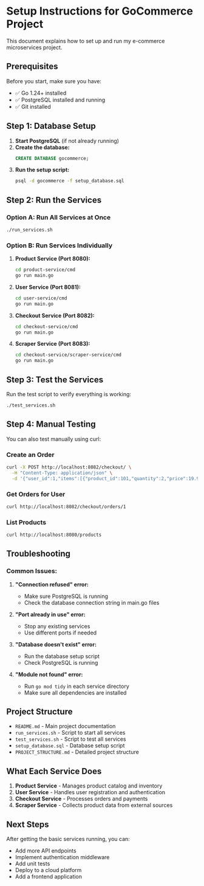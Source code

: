 # Setup Instructions for GoCommerce Project

This document explains how to set up and run my e-commerce microservices project.

## Prerequisites

Before you start, make sure you have:
- ✅ Go 1.24+ installed
- ✅ PostgreSQL installed and running
- ✅ Git installed

## Step 1: Database Setup

1. **Start PostgreSQL** (if not already running)
2. **Create the database:**
   ```sql
   CREATE DATABASE gocommerce;
   ```
3. **Run the setup script:**
   ```bash
   psql -d gocommerce -f setup_database.sql
   ```

## Step 2: Run the Services

### Option A: Run All Services at Once
```bash
./run_services.sh
```

### Option B: Run Services Individually

1. **Product Service (Port 8080):**
   ```bash
   cd product-service/cmd
   go run main.go
   ```

2. **User Service (Port 8081):**
   ```bash
   cd user-service/cmd
   go run main.go
   ```

3. **Checkout Service (Port 8082):**
   ```bash
   cd checkout-service/cmd
   go run main.go
   ```

4. **Scraper Service (Port 8083):**
   ```bash
   cd checkout-service/scraper-service/cmd
   go run main.go
   ```

## Step 3: Test the Services

Run the test script to verify everything is working:
```bash
./test_services.sh
```

## Step 4: Manual Testing

You can also test manually using curl:

### Create an Order
```bash
curl -X POST http://localhost:8082/checkout/ \
  -H "Content-Type: application/json" \
  -d '{"user_id":1,"items":[{"product_id":101,"quantity":2,"price":19.99}],"payment_method":"credit_card"}'
```

### Get Orders for User
```bash
curl http://localhost:8082/checkout/orders/1
```

### List Products
```bash
curl http://localhost:8080/products
```

## Troubleshooting

### Common Issues:

1. **"Connection refused" error:**
   - Make sure PostgreSQL is running
   - Check the database connection string in main.go files

2. **"Port already in use" error:**
   - Stop any existing services
   - Use different ports if needed

3. **"Database doesn't exist" error:**
   - Run the database setup script
   - Check PostgreSQL is running

4. **"Module not found" error:**
   - Run `go mod tidy` in each service directory
   - Make sure all dependencies are installed

## Project Structure

- `README.md` - Main project documentation
- `run_services.sh` - Script to start all services
- `test_services.sh` - Script to test all services
- `setup_database.sql` - Database setup script
- `PROJECT_STRUCTURE.md` - Detailed project structure

## What Each Service Does

1. **Product Service** - Manages product catalog and inventory
2. **User Service** - Handles user registration and authentication
3. **Checkout Service** - Processes orders and payments
4. **Scraper Service** - Collects product data from external sources

## Next Steps

After getting the basic services running, you can:
- Add more API endpoints
- Implement authentication middleware
- Add unit tests
- Deploy to a cloud platform
- Add a frontend application
